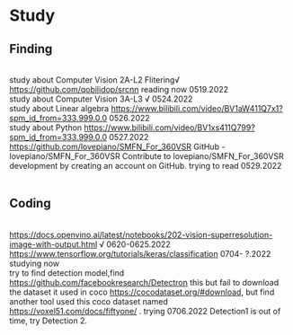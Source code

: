 # Study
## Finding
<br>study about Computer Vision 2A-L2 Flitering√
<br>https://github.com/qobilidop/srcnn reading now 0519.2022
<br>study about Computer Vision 3A-L3 √  0524.2022
<br>study about Linear algebra https://www.bilibili.com/video/BV1aW411Q7x1?spm_id_from=333.999.0.0  0526.2022
<br>study about Python https://www.bilibili.com/video/BV1xs411Q799?spm_id_from=333.999.0.0 0527.2022
<br>https://github.com/lovepiano/SMFN_For_360VSR GitHub - lovepiano/SMFN_For_360VSR Contribute to lovepiano/SMFN_For_360VSR development by creating an account on GitHub.   trying to read 0529.2022
<br>
<br>
## Coding
<br>https://docs.openvino.ai/latest/notebooks/202-vision-superresolution-image-with-output.html √ 0620-0625.2022
<br>https://www.tensorflow.org/tutorials/keras/classification 0704- ?.2022 studying now
<br>try to find detection model,find https://github.com/facebookresearch/Detectron this but fail to download the dataset it used in coco https://cocodataset.org/#download, but find another tool used this coco dataset named https://voxel51.com/docs/fiftyone/ . trying 0706.2022 Detection1 is out of time, try Detection 2.
